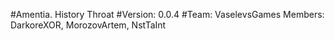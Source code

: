 #Amentia. History Throat
#Version: 0.0.4
#Team: VaselevsGames
Members: DarkoreXOR, MorozovArtem, NstTaInt
